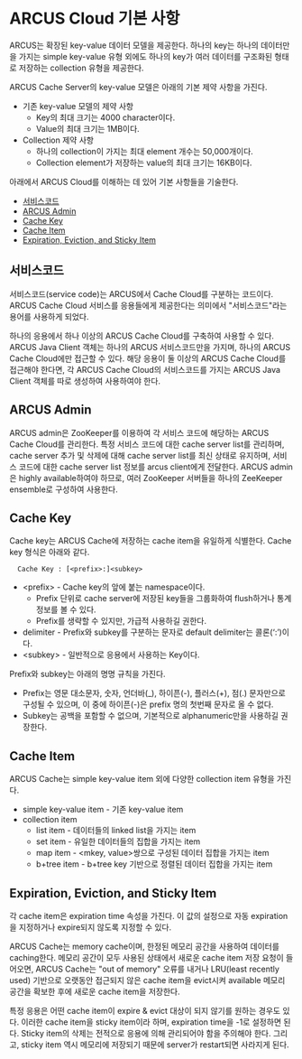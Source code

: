 # ARCUS Cloud 기본 사항

ARCUS는 확장된 key-value 데이터 모델을 제공한다.
하나의 key는 하나의 데이터만을 가지는 simple key-value 유형 외에도
하나의 key가 여러 데이터를 구조화된 형태로 저장하는 collection 유형을 제공한다.

ARCUS Cache Server의 key-value 모델은 아래의 기본 제약 사항을 가진다.

- 기존 key-value 모델의 제약 사항
  - Key의 최대 크기는 4000 character이다.
  - Value의 최대 크기는 1MB이다.
- Collection 제약 사항
  - 하나의 collection이 가지는 최대 element 개수는 50,000개이다.
  - Collection element가 저장하는 value의 최대 크기는 16KB이다.

아래에서 ARCUS Cloud를 이해하는 데 있어 기본 사항들을 기술한다.

- [서비스코드](01-arcus-cloud-basics.md#%EC%84%9C%EB%B9%84%EC%8A%A4%EC%BD%94%EB%93%9C)
- [ARCUS Admin](01-arcus-cloud-basics.md#arcus-admin)
- [Cache Key](01-arcus-cloud-basics.md#cache-key)
- [Cache Item](01-arcus-cloud-basics.md#cache-item)
- [Expiration, Eviction, and Sticky Item](01-arcus-cloud-basics.md#expiration-eviction-and-sticky-item)


## 서비스코드

서비스코드(service code)는 ARCUS에서 Cache Cloud를 구분하는 코드이다. 
ARCUS Cache Cloud 서비스를 응용들에게 제공한다는 의미에서 "서비스코드"라는 용어를 사용하게 되었다.

하나의 응용에서 하나 이상의 ARCUS Cache Cloud를 구축하여 사용할 수 있다.
ARCUS Java Client 객체는 하나의 ARCUS 서비스코드만을 가지며, 하나의 ARCUS Cache Cloud에만 접근할 수 있다.
해당 응용이 둘 이상의 ARCUS Cache Cloud를 접근해야 한다면,
각 ARCUS Cache Cloud의 서비스코드를 가지는 ARCUS Java Client 객체를 따로 생성하여 사용하여야 한다.

## ARCUS Admin

ARCUS admin은 ZooKeeper를 이용하여 각 서비스 코드에 해당하는 ARCUS Cache Cloud를 관리한다.
특정 서비스 코드에 대한 cache server list를 관리하며,
cache server 추가 및 삭제에 대해 cache server list를 최신 상태로 유지하며,
서비스 코드에 대한 cache server list 정보를 arcus client에게 전달한다.
ARCUS admin은 highly available하여야 하므로, 
여러 ZooKeeper 서버들을 하나의 ZeeKeeper ensemble로 구성하여 사용한다.

## Cache Key

Cache key는 ARCUS Cache에 저장하는 cache item을 유일하게 식별한다. Cache key 형식은 아래와 같다.

```
  Cache Key : [<prefix>:]<subkey>
```

- \<prefix\> - Cache key의 앞에 붙는 namespace이다.
  - Prefix 단위로 cache server에 저장된 key들을 그룹화하여 flush하거나 통계 정보를 볼 수 있다.
  - Prefix를 생략할 수 있지만, 가급적 사용하길 권한다.
- delimiter - Prefix와 subkey를 구분하는 문자로 default delimiter는 콜론(‘:’)이다.
- \<subkey\> - 일반적으로 응용에서 사용하는 Key이다.

Prefix와 subkey는 아래의 명명 규칙을 가진다.

- Prefix는 영문 대소문자, 숫자, 언더바(_), 하이픈(-), 플러스(+), 점(.) 문자만으로 구성될 수 있으며,
  이 중에 하이픈(-)은 prefix 명의 첫번째 문자로 올 수 없다.
- Subkey는 공백을 포함할 수 없으며, 기본적으로 alphanumeric만을 사용하길 권장한다.

## Cache Item

ARCUS Cache는 simple key-value item 외에 다양한 collection item 유형을 가진다.

- simple key-value item - 기존 key-value item
- collection item
  - list item - 데이터들의 linked list을 가지는 item
  - set item - 유일한 데이터들의 집합을 가지는 item
  - map item - \<mkey, value\>쌍으로 구성된 데이터 집합을 가지는 item
  - b+tree item - b+tree key 기반으로 정렬된 데이터 집합을 가지는 item

## Expiration, Eviction, and Sticky Item

각 cache item은 expiration time 속성을 가진다.
이 값의 설정으로 자동 expiration을 지정하거나 expire되지 않도록 지정할 수 있다.

ARCUS Cache는 memory cache이며, 한정된 메모리 공간을 사용하여 데이터를 caching한다.
메모리 공간이 모두 사용된 상태에서 새로운 cache item 저장 요청이 들어오면,
ARCUS Cache는 "out of memory" 오류를 내거나
LRU(least recently used) 기반으로 오랫동안 접근되지 않은 cache item을 evict시켜
available 메모리 공간을 확보한 후에 새로운 cache item을 저장한다.

특정 응용은 어떤 cache item이 expire & evict 대상이 되지 않기를 원하는 경우도 있다.
이러한 cache item을 sticky item이라 하며, expiration time을 -1로 설정하면 된다.
Sticky item의 삭제는 전적으로 응용에 의해 관리되어야 함을 주의해야 한다.
그리고, sticky item 역시 메모리에 저장되기 때문에 server가 restart되면 사라지게 된다.
